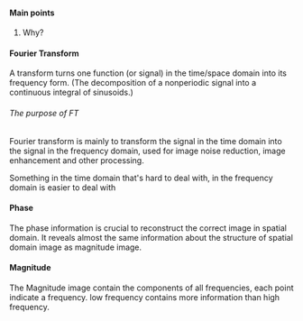 #### Main points
1. Why?


#### Fourier Transform
A transform turns one function (or signal) in the time/space domain into its frequency form. (The decomposition of a nonperiodic signal into a continuous integral of sinusoids.)

###### The purpose of FT
Fourier transform is mainly to transform the signal in the time domain into the signal in the frequency domain, used for image noise reduction, image enhancement and other processing.

Something in the time domain that's hard to deal with, in the frequency domain is easier to deal with

#### Phase
The phase information is crucial to reconstruct the correct image in spatial domain. It reveals almost the same information about the structure of spatial domain image as magnitude image.

#### Magnitude
The Magnitude image contain the components of all frequencies, each point indicate a frequency.
low frequency contains more information than high frequency.

